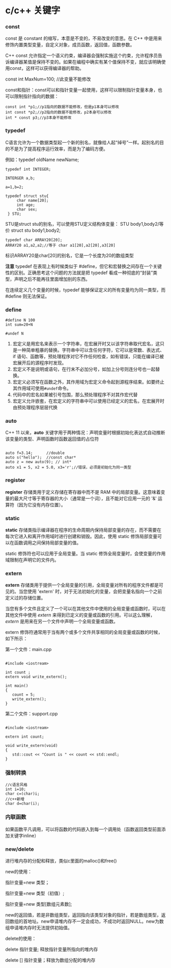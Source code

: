 # c/c++ 关键字

### const

const 是 constant 的缩写，本意是不变的，不易改变的意思。在 C++ 中是用来修饰内置类型变量，自定义对象，成员函数，返回值，函数参数。

C++ const 允许指定一个语义约束，编译器会强制实施这个约束，允许程序员告诉编译器某值是保持不变的。如果在编程中确实有某个值保持不变，就应该明确使用const，这样可以获得编译器的帮助。

const int MaxNum=100; //此变量不能修改

const和指针：const可以和指针变量一起使用，这样可以限制指针变量本身，也可以限制指针指向的数据：

```
const int *p1;//p1指向的数据不能修改，但是p1本身可以修改
int const *p2;//p2指向的数据不能修改，p2本身可以修改
int * const p3;//p3本身不能修改
```



### typedef

C语言允许为一个数据类型起一个新的别名，就像给人起“绰号”一样。起别名的目的不是为了提高程序运行效率，而是为了编码方便。

例如：typedef oldName newName;

```
typedef int INTEGER;

INTERGER a,b;

a=1,b=2;
```

```
typedef struct stu{
     char name[20];
     int age;
     char sex;
 } STU;
```

STU是struct stu的别名，可以使用STU定义结构体变量： STU body1,body2/等价 struct stu body1,body2;

```
typedef char ARRAY20[20];
ARRAY20 a1,a2,a2;//等于 char a1[20],a2[20],a3[20]
```

标识ARRAY20是char[20]的别名，它是一个长度为20的数组类型

**注意**  typedef 在表现上有时候类似于 #define，但它和宏替换之间存在一个关键性的区别。正确思考这个问题的方法就是把 typedef 看成一种彻底的“封装”类型，声明之后不能再往里面增加别的东西。

在连续定义几个变量的时候，typedef 能够保证定义的所有变量均为同一类型，而 #define 则无法保证。

### define

```
#define N 100
int sum=20+N

#undef N
```

1) 宏定义是用宏名来表示一个字符串，在宏展开时又以该字符串取代宏名，这只是一种简单粗暴的替换。字符串中可以含任何字符，它可以是常数、表达式、if 语句、函数等，预处理程序对它不作任何检查，如有错误，只能在编译已被宏展开后的源程序时发现。
2) 宏定义不是说明或语句，在行末不必加分号，如加上分号则连分号也一起替换。
3) 宏定义必须写在函数之外，其作用域为宏定义命令起到源程序结束。如要终止其作用域可使用`#undef`命令。
4) 代码中的宏名如果被引号包围，那么预处理程序不对其作宏代替
5) 宏定义允许嵌套，在宏定义的字符串中可以使用已经定义的宏名，在宏展开时由预处理程序层层代换

### auto

 C++ 11 以来，**auto** 关键字用于两种情况：声明变量时根据初始化表达式自动推断该变量的类型、声明函数时函数返回值的占位符

```

auto f=3.14;      //double
auto s("hello");  //const char*
auto z = new auto(9); // int*
auto x1 = 5, x2 = 5.0, x3='r';//错误，必须是初始化为同一类型

```

### register

**register** 存储类用于定义存储在寄存器中而不是 RAM 中的局部变量。这意味着变量的最大尺寸等于寄存器的大小（通常是一个词），且不能对它应用一元的 '&' 运算符（因为它没有内存位置）。

### static

**static** 存储类指示编译器在程序的生命周期内保持局部变量的存在，而不需要在每次它进入和离开作用域时进行创建和销毁。因此，使用 static 修饰局部变量可以在函数调用之间保持局部变量的值。

static 修饰符也可以应用于全局变量。当 static 修饰全局变量时，会使变量的作用域限制在声明它的文件内。

### extern

**extern** 存储类用于提供一个全局变量的引用，全局变量对所有的程序文件都是可见的。当您使用 'extern' 时，对于无法初始化的变量，会把变量名指向一个之前定义过的存储位置。

当您有多个文件且定义了一个可以在其他文件中使用的全局变量或函数时，可以在其他文件中使用 *extern* 来得到已定义的变量或函数的引用。可以这么理解，*extern* 是用来在另一个文件中声明一个全局变量或函数。

extern 修饰符通常用于当有两个或多个文件共享相同的全局变量或函数的时候，如下所示：

第一个文件：main.cpp

```

#include <iostream>
 
int count ;
extern void write_extern();
 
int main()
{
   count = 5;
   write_extern();
}

```

第二个文件：support.cpp

```

#include <iostream>
 
extern int count;
 
void write_extern(void)
{
   std::cout << "Count is " << count << std::endl;
}
```

### 强制转换

```
//c语言风格
int i=10;
char c=(char)i;
//c++新增
char d=char(i);
```

### 内联函数

如果函数平凡调用，可以将函数的代码嵌入到每一个调用处（函数返回类型前面添加关键字inline） 



### new/delete

进行堆内存的分配和释放，类似c里面的malloc()和free()

new的使用：

指针变量=new 类型；

指针变量=new 类型（初值）;

指针变量=new 类型[数组元素数];

new的返回值，若是非数组类型，返回指向该类型对象的指针，若是数组类型，返回数组的首地址。new申请堆内存不一定会成功，不成功时返回NULL。new为数组申请堆内存时无法提供初始值。

delete的使用：

delete 指针变量;  释放指针变量所指向的堆内存

delete [] 指针变量；释放为数组分配的堆内存
